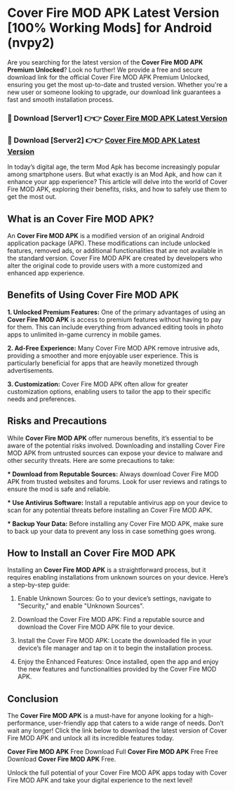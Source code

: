 # Cover Fire MOD APK Latest Version [100% Working Mods] for Android (nvpy2)

Are you searching for the latest version of the <strong>Cover Fire MOD APK Premium Unlocked</strong>? Look no further! We provide a free and secure download link for the official Cover Fire MOD APK Premium Unlocked, ensuring you get the most up-to-date and trusted version. Whether you're a new user or someone looking to upgrade, our download link guarantees a fast and smooth installation process.


<h3>🔴 Download [Server1] 👉👉 <a href="https://getmodsapk.pages.dev?q=Cover+Fire+MOD+APK&ref=4R3">Cover Fire MOD APK Latest Version</a></h3>

<h3>🔴 Download [Server2] 👉👉 <a href="https://getmodsapk.pages.dev?q=Cover+Fire+MOD+APK&ref=4R3">Cover Fire MOD APK Latest Version</a></h3>


In today’s digital age, the term Mod Apk has become increasingly popular among smartphone users. But what exactly is an Mod Apk, and how can it enhance your app experience? This article will delve into the world of Cover Fire MOD APK, exploring their benefits, risks, and how to safely use them to get the most out.


<h2>What is an Cover Fire MOD APK?</h2>

An <strong>Cover Fire MOD APK</strong> is a modified version of an original Android application package (APK). These modifications can include unlocked features, removed ads, or additional functionalities that are not available in the standard version. Cover Fire MOD APK are created by developers who alter the original code to provide users with a more customized and enhanced app experience.


<h2>Benefits of Using Cover Fire MOD APK</h2>

<strong> 1. Unlocked Premium Features:</strong> One of the primary advantages of using an <strong>Cover Fire MOD APK</strong> is access to premium features without having to pay for them. This can include everything from advanced editing tools in photo apps to unlimited in-game currency in mobile games.

<strong> 2. Ad-Free Experience:</strong> Many Cover Fire MOD APK remove intrusive ads, providing a smoother and more enjoyable user experience. This is particularly beneficial for apps that are heavily monetized through advertisements.

<strong> 3. Customization:</strong> Cover Fire MOD APK often allow for greater customization options, enabling users to tailor the app to their specific needs and preferences.


<h2>Risks and Precautions</h2>

While <strong>Cover Fire MOD APK</strong> offer numerous benefits, it’s essential to be aware of the potential risks involved. Downloading and installing Cover Fire MOD APK from untrusted sources can expose your device to malware and other security threats. Here are some precautions to take:

<strong> * Download from Reputable Sources:</strong> Always download Cover Fire MOD APK from trusted websites and forums. Look for user reviews and ratings to ensure the mod is safe and reliable.

<strong> * Use Antivirus Software:</strong> Install a reputable antivirus app on your device to scan for any potential threats before installing an Cover Fire MOD APK.

<strong> * Backup Your Data:</strong> Before installing any Cover Fire MOD APK, make sure to back up your data to prevent any loss in case something goes wrong.


<h2>How to Install an Cover Fire MOD APK</h2>

Installing an <strong>Cover Fire MOD APK</strong> is a straightforward process, but it requires enabling installations from unknown sources on your device. Here’s a step-by-step guide:

 1. Enable Unknown Sources: Go to your device’s settings, navigate to "Security," and enable "Unknown Sources".

 2. Download the Cover Fire MOD APK: Find a reputable source and download the Cover Fire MOD APK file to your device.

 3. Install the Cover Fire MOD APK: Locate the downloaded file in your device’s file manager and tap on it to begin the installation process.

 4. Enjoy the Enhanced Features: Once installed, open the app and enjoy the new features and functionalities provided by the Cover Fire MOD APK.


<h2><strong>Conclusion</strong></h2>

The <strong>Cover Fire MOD APK</strong> is a must-have for anyone looking for a high-performance, user-friendly app that caters to a wide range of needs. Don’t wait any longer! Click the link below to download the latest version of Cover Fire MOD APK and unlock all its incredible features today.

<strong>Cover Fire MOD APK</strong> Free Download Full <strong>Cover Fire MOD APK</strong> Free Free Download <strong>Cover Fire MOD APK</strong> Free.

Unlock the full potential of your Cover Fire MOD APK apps today with Cover Fire MOD APK and take your digital experience to the next level!
